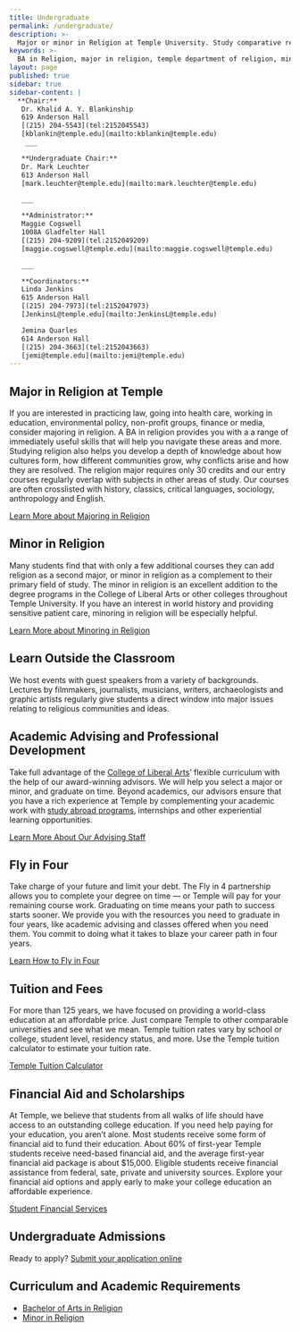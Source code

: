 ```yaml
---
title: Undergraduate
permalink: /undergraduate/
description: >-
  Major or minor in Religion at Temple University. Study comparative religion in the historical and cultural mecca of Philadelphia.
keywords: >-
  BA in Religion, major in religion, temple department of religion, minor in religion
layout: page
published: true
sidebar: true
sidebar-content: |
  **Chair:**  
   Dr. Khalid A. Y. Blankinship  
   619 Anderson Hall  
   [(215) 204-5543](tel:2152045543)  
   [kblankin@temple.edu](mailto:kblankin@temple.edu)  
    ___  

   **Undergraduate Chair:**  
   Dr. Mark Leuchter  
   613 Anderson Hall  
   [mark.leuchter@temple.edu](mailto:mark.leuchter@temple.edu)  

   ___  

   **Administrator:**  
   Maggie Cogswell  
   1008A Gladfelter Hall  
   [(215) 204-9209](tel:2152049209)  
   [maggie.cogswell@temple.edu](mailto:maggie.cogswell@temple.edu)  

   ___  

   **Coordinators:**  
   Linda Jenkins  
   615 Anderson Hall  
   [(215) 204-7973](tel:2152047973)  
   [JenkinsL@temple.edu](mailto:JenkinsL@temple.edu)  

   Jemina Quarles  
   614 Anderson Hall  
   [(215) 204-3663](tel:2152043663)  
   [jemi@temple.edu](mailto:jemi@temple.edu)
---
```

## Major in Religion at Temple
If you are interested in practicing law, going into health care, working in education, environmental policy, non-profit groups, finance or media, consider majoring in religion. A BA in religion provides you with a  a range of immediately useful skills that will help you navigate these areas and more. Studying religion also helps you develop a depth of knowledge about how cultures form, how different communities grow, why conflicts arise and how they are resolved. The religion major requires only 30 credits and our entry courses regularly overlap with subjects in other areas of study. Our courses are often crosslisted with history, classics, critical languages, sociology, anthropology and English.

[Learn More about Majoring in Religion](http://bulletin.temple.edu/undergraduate/liberal-arts/religion/ba-religion/)

## Minor in Religion
Many students find that with only a few additional courses they can add religion as a second major, or minor in religion as a complement to their primary field of study. The minor in religion is an excellent addition to the degree programs in the College of Liberal Arts or other colleges throughout Temple University. If you have an interest in world history and providing sensitive patient care, minoring in religion will be especially helpful.

[Learn More about Minoring in Religion](http://bulletin.temple.edu/undergraduate/liberal-arts/religion/minor-religion/)

## Learn Outside the Classroom
We host events with guest speakers from a variety of backgrounds. Lectures by filmmakers, journalists, musicians, writers, archaeologists and graphic artists regularly give students a direct window into major issues
relating to religious communities and ideas.

## Academic Advising and Professional Development
Take full advantage of the [College of Liberal Arts](https://liberalarts.temple.edu/)’ flexible curriculum with the help of our award-winning advisors. We will help you select a major or minor, and graduate on time. Beyond academics, our advisors ensure that you have a rich experience at Temple by complementing your academic work with [study abroad programs](https://studyabroad.temple.edu/), internships and other experiential learning opportunities.

[Learn More About Our Advising Staff](https://liberalarts.temple.edu/advising)

## Fly in Four
Take charge of your future and limit your debt. The Fly in 4 partnership allows you to complete your degree on time — or Temple will pay for your remaining course work. Graduating on time means your path to success starts sooner. We provide you with the resources you need to graduate in four years, like academic advising and classes offered when you need them. You commit to doing what it takes to blaze your career path in four years.

[Learn How to Fly in Four](http://fly.temple.edu/)

## Tuition and Fees
For more than 125 years, we have focused on providing a world-class education at an affordable price. Just compare Temple to other comparable universities and see what we mean. Temple tuition rates vary by school or college, student level, residency status, and more. Use the Temple tuition calculator to estimate your tuition rate.

[Temple Tuition Calculator](https://bursar.temple.edu/tuition-and-fees/tuition-rates)

## Financial Aid and Scholarships
At Temple, we believe that students from all walks of life should have access to an outstanding college education. If you need help paying for your education, you aren’t alone. Most students receive some form of financial aid to fund their education. About 60% of first-year Temple students receive need-based financial aid, and the average first-year financial aid package is about $15,000. Eligible students receive financial assistance from federal, sate, private and university sources. Explore your financial aid options and apply early to make your college education an affordable experience.  

[Student Financial Services](https://sfs.temple.edu/financial-aid-types)

## Undergraduate Admissions
Ready to apply? [Submit your application online](http://admissions.temple.edu/apply)

## Curriculum and Academic Requirements
- [Bachelor of Arts in Religion](http://bulletin.temple.edu/undergraduate/liberal-arts/religion/ba-religion/)
- [Minor in Religion](http://bulletin.temple.edu/undergraduate/liberal-arts/religion/minor-religion/)
